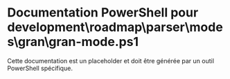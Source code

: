 # Documentation PowerShell pour development\roadmap\parser\modes\gran\gran-mode.ps1

Cette documentation est un placeholder et doit être générée par un outil PowerShell spécifique.
